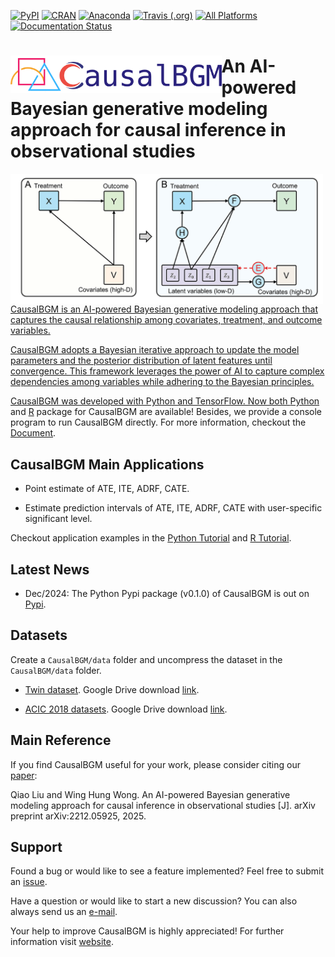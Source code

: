 [![PyPI](https://img.shields.io/pypi/v/CausalEGM)](https://pypi.org/project/CausalEGM/)
[![CRAN](https://www.r-pkg.org/badges/version/RcausalEGM)](https://cran.r-project.org/web/packages/RcausalEGM/index.html)
[![Anaconda](https://anaconda.org/conda-forge/causalegm/badges/version.svg)](https://anaconda.org/conda-forge/causalegm)
[![Travis (.org)](https://app.travis-ci.com/kimmo1019/CausalEGM.svg?branch=main)](https://app.travis-ci.com/github/kimmo1019/CausalEGM)
[![All Platforms](https://dev.azure.com/conda-forge/feedstock-builds/_apis/build/status/causalegm-feedstock?branchName=main)](https://dev.azure.com/conda-forge/feedstock-builds/_build/latest?definitionId=18625&branchName=main)
[![Documentation Status](https://readthedocs.org/projects/causalbgm/badge/?version=latest)](https://causalbgm.readthedocs.io)


# <a href='https://causalbgm.readthedocs.io/'><img src='https://raw.githubusercontent.com/SUwonglab/CausalBGM/main/docs/source/logo.png' align="left" height="60" /></a> An AI-powered Bayesian generative modeling approach for causal inference in observational studies


<a href='https://causalbgm.readthedocs.io/'><img align="left" src="https://github.com/SUwonglab/CausalBGM/blob/main/model.png" width="500">
   
CausalBGM is an AI-powered Bayesian generative modeling approach that captures the causal relationship among covariates, treatment, and outcome variables. 

CausalBGM adopts a Bayesian iterative approach to update the model parameters and the posterior distribution of latent features until convergence. This framework leverages the power of AI to capture complex dependencies among variables while adhering to the Bayesian principles.

CausalBGM was developed with Python and TensorFlow. Now both [Python](https://pypi.org/project/CausalBGM/) and [R](https://cran.r-project.org/web/packages/RcausalEGM/index.html) package for CausalBGM are available! Besides, we provide a console program to run CausalBGM directly. For more information, checkout the [Document](https://causalbgm.readthedocs.io/).

## CausalBGM Main Applications

- Point estimate of ATE, ITE, ADRF, CATE.

- Estimate prediction intervals of ATE, ITE, ADRF, CATE with user-specific significant level.

Checkout application examples in the [Python Tutorial](https://causalegm.readthedocs.io/en/latest/tutorial_py.html) and [R Tutorial](https://causalegm.readthedocs.io/en/latest/tutorial_r.html).

## Latest News

- Dec/2024: The Python Pypi package (v0.1.0) of CausalBGM is out on [Pypi](https://pypi.org/project/CausalBGM/).

## Datasets

Create a `CausalBGM/data` folder and uncompress the dataset in the `CausalBGM/data` folder.

- [Twin dataset](https://www.nber.org/research/data/linked-birthinfant-death-cohort-data). Google Drive download [link](https://drive.google.com/file/d/1fKCb-SHNKLsx17fezaHrR2j29T3uD0C2/view?usp=sharing).

- [ACIC 2018 datasets](https://www.synapse.org/#!Synapse:syn11294478/wiki/494269). Google Drive download [link](https://drive.google.com/file/d/1qsYTP8NGh82nFNr736xrMsJxP73gN9OG/view?usp=sharing).
  

## Main Reference

If you find CausalBGM useful for your work, please consider citing our [paper](https://arxiv.org/abs/2212.05925):

Qiao Liu and Wing Hung Wong. An AI-powered Bayesian generative modeling approach for causal inference in observational studies [J]. arXiv preprint arXiv:2212.05925, 2025.

## Support

Found a bug or would like to see a feature implemented? Feel free to submit an [issue](https://github.com/SUwonglab/CausalBGM/issues/new/choose). 

Have a question or would like to start a new discussion? You can also always send us an [e-mail](mailto:liuqiao@stanford.edu?subject=[GitHub]%20CausalBGM%20project). 

Your help to improve CausalBGM is highly appreciated! For further information visit [website](https://causalbgm.readthedocs.io/).

